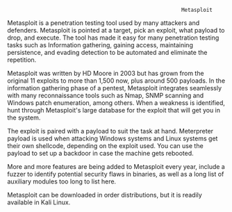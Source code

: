                                                             Metasploit

Metasploit is a penetration testing tool used by many attackers and defenders. Metasploit is pointed at a target, pick an exploit, what payload to drop, and execute. The tool has made it easy for many penetration testing tasks such as Information gathering, gaining access, maintaining persistence, and evading detection to be automated and eliminate the repetition. 

Metasploit was written by HD Moore in 2003 but has grown from the original 11 exploits to more than 1,500 now, plus around 500 payloads. In the information gathering phase of a pentest, Metasploit integrates seamlessly with many reconnaissance tools such as Nmap, SNMP scanning and Windows patch enumeration, among others. When a weakness is identified, hunt through Metasploit's large database for the exploit that will get you in the system. 

The exploit is paired with a payload to suit the task at hand. Meterpreter payload is used when attacking Windows systems and Linux systems get their own shellcode, depending on the exploit used. You can use the payload to set up a backdoor in case the machine gets rebooted.

More and more features are being added to Metasploit every year, include a fuzzer to identify potential security flaws in binaries, as well as a long list of auxiliary modules too long to list here. 

Metasploit can be downloaded in order distributions, but it is readily available in Kali Linux. 
